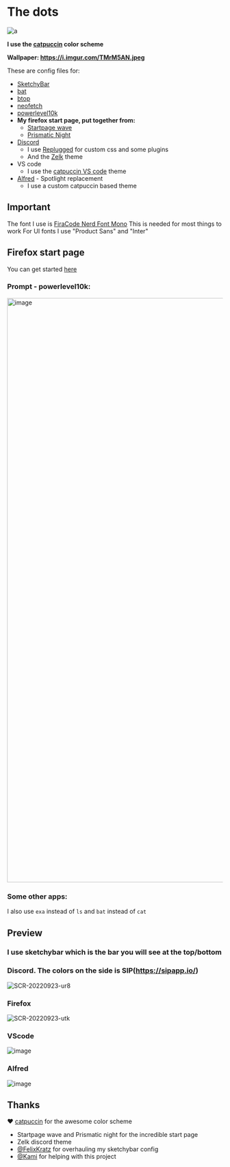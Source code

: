 # The dots
![a](https://user-images.githubusercontent.com/85466117/191979248-78b3c108-f125-4953-8c75-b735bdd2f962.png)

**I use the [catpuccin](https://github.com/catppuccin/catppuccin) color scheme**

**Wallpaper: https://i.imgur.com/TMrM5AN.jpeg**

These are config files for:
- [SketchyBar](https://github.com/FelixKratz/SketchyBar)
- [bat](https://github.com/sharkdp/bat)
- [btop](https://github.com/aristocratos/btop)
- [neofetch](https://github.com/dylanaraps/neofetch)
- [powerlevel10k](https://github.com/romkatv/powerlevel10k)
- **My firefox start page, put together from:**
  - [Startpage wave](https://github.com/Tobias-Schoch/startpage-wave)
  - [Prismatic Night](https://github.com/3r3bu5x9/Prismatic-Night)
- [Discord](https://discord.com/)
  - I use [Replugged](https://replugged.dev/) for custom css and some plugins
  - And the [Zelk](https://github.com/schnensch0/zelk) theme
- VS code
  - I use the [catpuccin VS code](https://github.com/catppuccin/vscode) theme
- [Alfred](https://www.alfredapp.com/) - Spotlight replacement
  - I use a custom catpuccin based theme 

## Important
The font I use is [FiraCode Nerd Font Mono](https://github.com/ryanoasis/nerd-fonts/tree/master/patched-fonts/FiraCode) 
This is needed for most things to work 
For UI fonts I use "Product Sans" and "Inter"
## Firefox start page
You can get started [here](https://support.mozilla.org/en-US/questions/1251199)
### Prompt - powerlevel10k:
<img width="1366" alt="image" src="https://user-images.githubusercontent.com/85466117/171573163-4d93276f-8431-4cc0-965e-83d1bd25828f.png">

### Some other apps:
I also use `exa` instead of `ls` and `bat` instead of `cat`

## Preview
### I use sketchybar which is the bar you will see at the top/bottom
### Discord. The colors on the side is SIP(https://sipapp.io/)

![SCR-20220923-ur8](https://user-images.githubusercontent.com/85466117/191979756-6cec7921-66da-4db1-8026-86eb46924b34.png)

### Firefox

![SCR-20220923-utk](https://user-images.githubusercontent.com/85466117/191980237-1112741c-f11f-40c2-bcbd-9d8f0bb547ee.jpeg)

### VScode

![image](https://user-images.githubusercontent.com/85466117/191980748-377d384d-bb52-4a4e-84d8-598f120c4980.png)

### Alfred

![image](https://user-images.githubusercontent.com/85466117/191980831-44b2e1d1-c693-4414-9639-9d595f4ac577.png)


## Thanks

❤️ [catpuccin](https://github.com/catppuccin/catppuccin) for the awesome color scheme
- Startpage wave and Prismatic night for the incredible start page
- Zelk discord theme 
- [@FelixKratz](https://github.com/FelixKratz) for overhauling my sketchybar config
- [@Kami](https://github.com/VlxtIykg) for helping with this project
